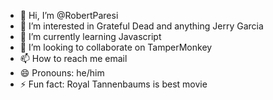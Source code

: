 - 👋 Hi, I’m @RobertParesi
- 👀 I’m interested in Grateful Dead and anything Jerry Garcia
- 🌱 I’m currently learning Javascript
- 💞️ I’m looking to collaborate on TamperMonkey
- 📫 How to reach me email
- 😄 Pronouns: he/him
- ⚡ Fun fact: Royal Tannenbaums is best movie

<!---
RobertParesi/RobertParesi is a ✨ special ✨ repository because its `README.md` (this file) appears on your GitHub profile.
You can click the Preview link to take a look at your changes.
--->
